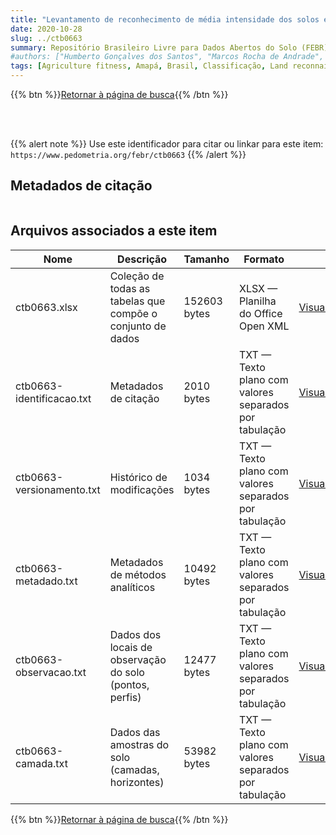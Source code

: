 ```yaml
---
title: "Levantamento de reconhecimento de média intensidade dos solos e avaliação da aptidão agrícola das terras de uma area sob influência dos rios Araguari, Falsino e Tartarugal Grande-Território Federal do Amapá"
date: 2020-10-28
slug: ../ctb0663
summary: Repositório Brasileiro Livre para Dados Abertos do Solo (FEBR) | A febre dos dados de solo no Brasil
#authors: ["Humberto Gonçalves dos Santos", "Marcos Rocha de Andrade", "João Cristóstomo Duarte de Souza", "Loiva Lizia Antonello", "Laércio Aires dos Santos", "Alcione Maria Carvalho Cavalcante", "Washington de Oliveira Barreto"]
tags: [Agriculture fitness, Amapá, Brasil, Classificação, Land reconnaissance, Levantamento exploratório, Rio Araguari, Rio Falsino, Rio Tartarugal Grande, Soil serveys, Soils, Solos, Survey, Survey exploratory,]
---
```


<style>
div.alert > div {
    font-size: 0.8rem;
}
</style>

{{% btn %}}<a href="/febr/buscar/">Retornar à página de busca</a>{{% /btn %}}

<br>
<br>

{{% alert note %}}
Use este identificador para citar ou linkar para este item: `https://www.pedometria.org/febr/ctb0663`
{{% /alert %}}

## Metadados de citação

<table>
<!-- Fonte: https://gist.github.com/jfreels/6814721 -->
<script src="https://d3js.org/d3.v3.min.js" charset="utf-8"></script>
<script type='text/javascript' src='/febr/buscar/script.js'></script>
<script type='text/javascript'>
  d3.tsv('ctb0663-identificacao.txt',function (data) {
    var columns = ['campo', 'valor']
    tabulate(data, columns)
  })
</script>
</table>

## Arquivos associados a este item

<table style="width:100%">
  <thead>
    <tr>
      <th>Nome</th>
      <th>Descrição</th>
      <th>Tamanho</th>
      <th>Formato</th>
      <th></th>
    </tr>
  </thead>
  <tbody>
    <tr>
      <td>ctb0663.xlsx</td>
      <td>Coleção de todas as tabelas que compõe o conjunto de dados</td>
      <td>152603 bytes</td>
      <td>XLSX — Planilha do Office Open XML</td>
      <td><a href="https://cloud.utfpr.edu.br/index.php/s/Df6dhfzYJ1DDeso/download?path=%2Fctb0663&files=ctb0663.xlsx" class="btn btn-primary btn-block" role="button">Visualizar/Abrir</a></td>
    </tr>
    <tr>
      <td>ctb0663-identificacao.txt</td>
      <td>Metadados de citação</td>
      <td>2010 bytes</td>
      <td>TXT — Texto plano com valores separados por tabulação</td>
      <td><a href="https://cloud.utfpr.edu.br/index.php/s/Df6dhfzYJ1DDeso/download?path=%2Fctb0663&files=ctb0663-identificacao.txt" class="btn btn-primary btn-block" role="button">Visualizar/Abrir</a></td>
    </tr>
    <tr>
      <td>ctb0663-versionamento.txt</td>
      <td>Histórico de modificações</td>
      <td>1034 bytes</td>
      <td>TXT — Texto plano com valores separados por tabulação</td>
      <td><a href="https://cloud.utfpr.edu.br/index.php/s/Df6dhfzYJ1DDeso/download?path=%2Fctb0663&files=ctb0663-versionamento.txt" class="btn btn-primary btn-block" role="button">Visualizar/Abrir</a></td>
    </tr>
    <tr>
      <td>ctb0663-metadado.txt</td>
      <td>Metadados de métodos analíticos</td>
      <td>10492 bytes</td>
      <td>TXT — Texto plano com valores separados por tabulação</td>
      <td><a href="https://cloud.utfpr.edu.br/index.php/s/Df6dhfzYJ1DDeso/download?path=%2Fctb0663&files=ctb0663-metadado.txt" class="btn btn-primary btn-block" role="button">Visualizar/Abrir</a></td>
    </tr>
    <tr>
      <td>ctb0663-observacao.txt</td>
      <td>Dados dos locais de observação do solo (pontos, perfis)</td>
      <td>12477 bytes</td>
      <td>TXT — Texto plano com valores separados por tabulação</td>
      <td><a href="https://cloud.utfpr.edu.br/index.php/s/Df6dhfzYJ1DDeso/download?path=%2Fctb0663&files=ctb0663-observacao.txt" class="btn btn-primary btn-block" role="button">Visualizar/Abrir</a></td>
    </tr>
    <tr>
      <td>ctb0663-camada.txt</td>
      <td>Dados das amostras do solo (camadas, horizontes)</td>
      <td>53982 bytes</td>
      <td>TXT — Texto plano com valores separados por tabulação</td>
      <td><a href="https://cloud.utfpr.edu.br/index.php/s/Df6dhfzYJ1DDeso/download?path=%2Fctb0663&files=ctb0663-camada.txt" class="btn btn-primary btn-block" role="button">Visualizar/Abrir</a></td>
    </tr>
  </tbody>
</table>

{{% btn %}}<a href="/febr/buscar/">Retornar à página de busca</a>{{% /btn %}}
